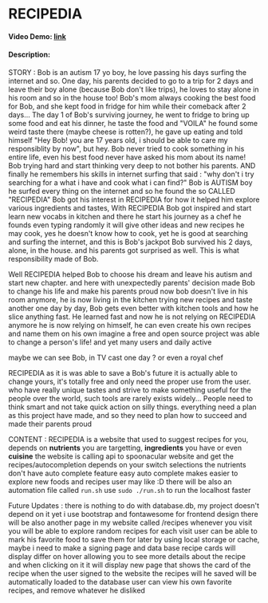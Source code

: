# RECIPEDIA
#### Video Demo: [link](https://youtu.be/Jp9N1UwS5d4)
#### Description: 
STORY :
Bob is an autism 17 yo boy, he love passing his days surfing the internet and so. One day, his parents decided to go to a trip for 2 days and leave their boy alone (because Bob don't like trips), he loves to stay alone in his room and so in the house too!
Bob's mom always cooking the best food for Bob, and she kept food in fridge for him while their comeback after 2 days...
The day 1 of Bob's surviving journey, he went to fridge to bring up some food and eat his dinner, he taste the food and "VOILA" he found some weird taste there (maybe cheese is rotten?), he gave up eating and told himself "Hey Bob! you are 17 years old, i should be able to care my responsiblity by now", but hey. Bob never tried to cook something in his entire life, even his best food never have asked his mom about its name!
Bob trying hard and start thinking very deep to not bother his parents. AND finally he remembers his skills in internet surfing that said : "why don't i try searching for a what i have and cook what i can find?"
Bob is AUTISM boy he surfed every thing on the internet
and so he found the so CALLED "RECIPEDIA"
Bob got his interest in RECIPEDIA for how it helped him explore various ingredients and tastes, With RECIPEDIA Bob got inspired and start learn new vocabs in kitchen and there he start his journey as a chef
he founds even typing randomly it will give other ideas and new recipes he may cook, yes he doesn't know how to cook, yet he is good at searching and surfing the internet, and this is Bob's jackpot
Bob survived his 2 days, alone, in the house. and his parents got surprised as well. This is what responsibility made of Bob.

Well RECIPEDIA helped Bob to choose his dream and leave his autism and start new chapter.
and here with unexpectedly parents' decision made Bob to change his life and make his parents proud
now bob doesn't live in his room anymore, he is now living in the kitchen trying new recipes and taste another one
day by day, Bob gets even better with kitchen tools and how he slice anything fast. He learned fast and now he is not relying on RECIPEDIA anymore he is now relying on himself, he can even create his own recipes and name them on his own
imagine a free and open source project was able to change a person's life! and yet many users and daily active 

maybe we can see Bob, in TV cast one day ? or even a royal chef

RECIPEDIA as it is was able to save a Bob's future it is actually able to change yours, it's totally free and only need the proper use from the user. who have really unique tastes and strive to make something useful for the people over the world, such tools are rarely exists widely... People need to think smart and not take quick action on silly things. everything need a plan as this project have made, and so they need to plan how to succeed and made their parents proud

CONTENT :
RECIPEDIA is a website that used to suggest recipes for you, depends on **nutrients** you are targetting, **ingredients** you have or even **cuisine** 
the website is calling api to spoonacular website and get the recipes/autocompletion depends on your switch selections
the nutrients don't have auto complete feature
easy auto complete makes easier to explore new foods and recipes user may like :D
there will be also an automation file called `run.sh` use `sudo ./run.sh` to run the localhost faster

Future Updates :
there is nothing to do with database.db, my project doesn't depend on it yet
i use bootstrap and fontawesome for frontend design
there will be also another page in my website called /recipes whenever you visit you will be able to explore random recipes for each visit
user can be able to mark his favorite food to save them for later by using local storage or cache, maybe i need to make a signing page and data base
recipe cards will display differ on hover allowing you to see more details about the recipe and when clicking on it it will display new page that shows the card of the recipe
when the user signed to the website the recipes will he saved will be automatically loaded to the database
user can view his own favorite recipes, and remove whatever he disliked
